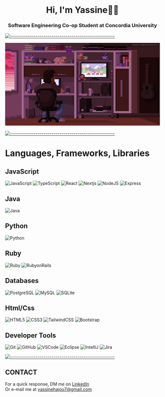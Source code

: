 <h1 align="center">Hi, I'm Yassine👋🏻</h1>
<h3 align="center">Software Engineering Co-op Student at Concordia University</h3>

[![-----------------------------------------------------](https://raw.githubusercontent.com/andreasbm/readme/master/assets/lines/aqua.png)](#Important)

![coding gif](img/coding.gif)

[![-----------------------------------------------------](https://raw.githubusercontent.com/andreasbm/readme/master/assets/lines/aqua.png)](#Important)

<h1>Languages, Frameworks, Libraries</h1>


## JavaScript

![JavaScript](https://img.shields.io/badge/TypeScript-3178c6?style=for-the-badge&logo=typescript&logoColor=black)
![TypeScript](https://img.shields.io/badge/JavaScript-F7DF1E?style=for-the-badge&logo=javascript&logoColor=black)
![React](https://img.shields.io/badge/React-20232A?style=for-the-badge&logo=react&logoColor=61DAFB)
![Nextjs](https://img.shields.io/badge/Next.js-20232A?style=for-the-badge&logo=next.js&logoColor=white)
![NodeJS](https://img.shields.io/badge/Node.js-43853D?style=for-the-badge&logo=node.js&logoColor=white)
![Express](https://img.shields.io/badge/Express.js%20-%231E2E3B.svg?&style=for-the-badge&logo=express&logoColor=white)

## Java

![Java](https://img.shields.io/badge/Java-ED8B00?style=for-the-badge&logo=openjdk&logoColor=white)

## Python

![Python](https://img.shields.io/badge/Python%20-%23004D7A.svg?&style=for-the-badge&logo=python&logoColor=ffdf76)

## Ruby

![Ruby](https://img.shields.io/badge/Ruby-CC342D?style=for-the-badge&logo=ruby&logoColor=white)
![RubyonRails](https://img.shields.io/badge/Ruby_on_Rails-CC0000?style=for-the-badge&logo=ruby-on-rails&logoColor=white)

## Databases

![PostgreSQL](https://img.shields.io/badge/PostgreSQL-316192?style=for-the-badge&logo=postgresql&logoColor=white)
![MySQL](https://img.shields.io/badge/MySQL%20-%2300758F.svg?&style=for-the-badge&logo=MySQL&logoColor=FFFFFF)
![SQLite](https://img.shields.io/badge/SQLite-07405E?style=for-the-badge&logo=sqlite&logoColor=white)

## Html/Css

![HTML5](https://img.shields.io/badge/HTML5-E34F26?style=for-the-badge&logo=html5&logoColor=white)
![CSS3](https://img.shields.io/badge/CSS3-1572B6?style=for-the-badge&logo=css3&logoColor=white)
![TailwindCSS](https://img.shields.io/badge/TailwindCSS-38bdf8?style=for-the-badge&logo=tailwindCSS&logoColor=white)
![Bootstrap](https://img.shields.io/badge/Bootstrap%20-%23563D7C.svg?&style=for-the-badge&logo=Bootstrap&logoColor=FFFFFF)

## Developer Tools

![Git](https://img.shields.io/badge/git%20-%23F05033.svg?&style=for-the-badge&logo=git&logoColor=white)
![GitHub](https://img.shields.io/badge/GitHub%20-%23181717.svg?&style=for-the-badge&logo=GitHub&logoColor=FFFFFF)
![VSCode](https://img.shields.io/badge/VSCode-0078D4?style=for-the-badge&logo=visual%20studio%20code&logoColor=white)
![Eclipse](https://img.shields.io/badge/Eclipse-2C2255?style=for-the-badge&logo=eclipse&logoColor=white)
![IntelliJ](https://img.shields.io/badge/IntelliJ_IDEA-000000.svg?style=for-the-badge&logo=intellij-idea&logoColor=white)
![Jira](https://img.shields.io/badge/Jira-0052CC?style=for-the-badge&logo=Jira&logoColor=white)


[![-----------------------------------------------------](https://raw.githubusercontent.com/andreasbm/readme/master/assets/lines/aqua.png)](#Important)


## CONTACT

For a quick response, DM me on [LinkedIn](https://www.linkedin.com/in/yassinehajou/)<br>
Or e-mail me at <a href="mailto:yassinehajou7@gmail.com">yassinehajou7@gmail.com</a>

